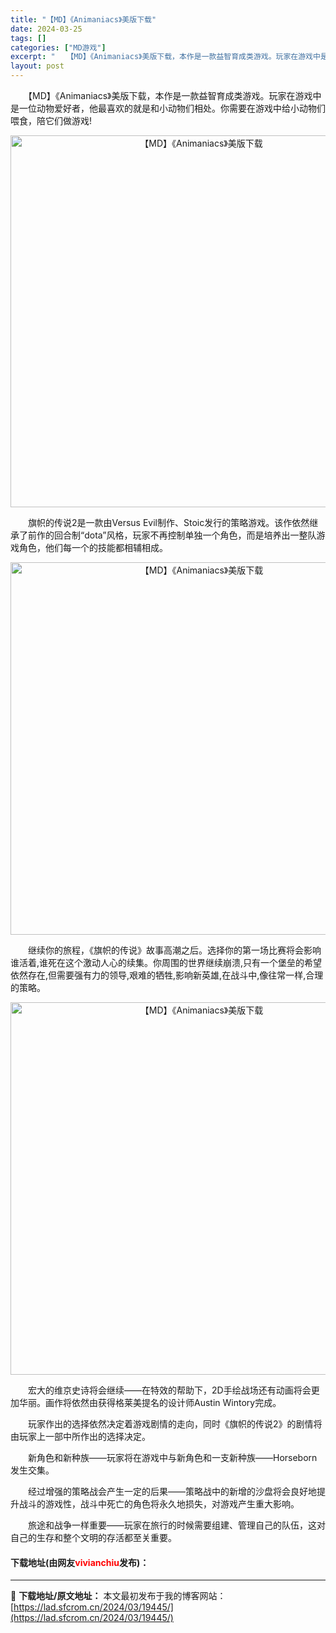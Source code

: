 ```yaml
---
title: "【MD】《Animaniacs》美版下载"
date: 2024-03-25
tags: []
categories: ["MD游戏"]
excerpt: "　　【MD】《Animaniacs》美版下载，本作是一款益智育成类游戏。玩家在游戏中是一位动物爱好者，他最喜欢的就是和小动物们相处。你需要在游戏中给小动物们喂食，陪它们做游戏! 　　旗帜的传说2是一款由Versus Evil制作、Stoic发行的策略游戏。该作依然继承了前作的回合制&ldquo;do&hellip;"
layout: post
---
```


 <p>　　【MD】《Animaniacs》美版下载，本作是一款益智育成类游戏。玩家在游戏中是一位动物爱好者，他最喜欢的就是和小动物们相处。你需要在游戏中给小动物们喂食，陪它们做游戏!</p> <p align="center"><img align="" border="0" src="https://lad.sfcrom.cn/wp-content/uploads/2024/03/20240325_660105f408355.png" width="595" alt="【MD】《Animaniacs》美版下载" /></p> <p>　　旗帜的传说2是一款由Versus Evil制作、Stoic发行的策略游戏。该作依然继承了前作的回合制&ldquo;dota&rdquo;风格，玩家不再控制单独一个角色，而是培养出一整队游戏角色，他们每一个的技能都相辅相成。</p> <p align="center"><img align="" border="0" src="https://lad.sfcrom.cn/wp-content/uploads/2024/03/20240325_660105f4b25a7.png" width="596" alt="【MD】《Animaniacs》美版下载" /></p> <p>　　继续你的旅程，《旗帜的传说》故事高潮之后。选择你的第一场比赛将会影响谁活着,谁死在这个激动人心的续集。你周围的世界继续崩溃,只有一个堡垒的希望依然存在,但需要强有力的领导,艰难的牺牲,影响新英雄,在战斗中,像往常一样,合理的策略。</p> <p align="center"><img align="" border="0" src="https://lad.sfcrom.cn/wp-content/uploads/2024/03/20240325_660105f5735ac.png" width="596" alt="【MD】《Animaniacs》美版下载" /></p> <p>　　宏大的维京史诗将会继续&mdash;&mdash;在特效的帮助下，2D手绘战场还有动画将会更加华丽。画作将依然由获得格莱美提名的设计师Austin Wintory完成。</p> <p>　　玩家作出的选择依然决定着游戏剧情的走向，同时《旗帜的传说2》的剧情将由玩家上一部中所作出的选择决定。</p> <p>　　新角色和新种族&mdash;&mdash;玩家将在游戏中与新角色和一支新种族&mdash;&mdash;Horseborn发生交集。</p> <p>　　经过增强的策略战会产生一定的后果&mdash;&mdash;策略战中的新增的沙盘将会良好地提升战斗的游戏性，战斗中死亡的角色将永久地损失，对游戏产生重大影响。</p> <p>　　旅途和战争一样重要&mdash;&mdash;玩家在旅行的时候需要组建、管理自己的队伍，这对自己的生存和整个文明的存活都至关重要。</p> <p><h4>下载地址(由网友<font color="red">vivianchiu</font>发布)：</h4></p> 

---
📖 **下载地址/原文地址：** 本文最初发布于我的博客网站：[https://lad.sfcrom.cn/2024/03/19445/](https://lad.sfcrom.cn/2024/03/19445/)
